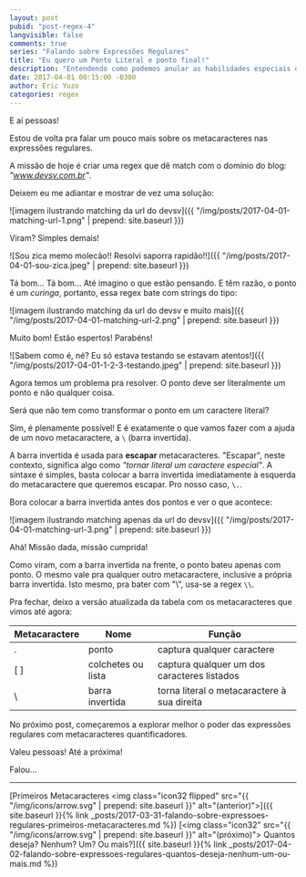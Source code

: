 ```yaml
---
layout: post
pubid: "post-regex-4"
langvisible: false
comments: true
series: "Falando sobre Expressões Regulares"
title: "Eu quero um Ponto Literal e ponto final!"
description: "Entendendo como podemos anular as habilidades especiais dos metacaracteres."
date: 2017-04-01 00:15:00 -0300
author: Eric Yuzo
categories: regex
---
```

E aí pessoas!

Estou de volta pra falar um pouco mais sobre os metacaracteres nas expressões regulares.

A missão de hoje é criar uma regex que dê match com o domínio do blog: _"www.devsv.com.br"_.

Deixem eu me adiantar e mostrar de vez uma solução:

![imagem ilustrando matching da url do devsv]({{ "/img/posts/2017-04-01-matching-url-1.png" | prepend: site.baseurl }})

Viram? Simples demais!

![Sou zica memo molecão!! Resolvi saporra rapidão!!]({{ "/img/posts/2017-04-01-sou-zica.jpeg" | prepend: site.baseurl }})

Tá bom... Tá bom... Até imagino o que estão pensando. E têm razão, o ponto é um _curinga_, portanto, essa regex bate com strings do tipo:

![imagem ilustrando matching da url do devsv e muito mais]({{ "/img/posts/2017-04-01-matching-url-2.png" | prepend: site.baseurl }})

Muito bom! Estão espertos! Parabéns!

![Sabem como é, né? Eu só estava testando se estavam atentos!]({{ "/img/posts/2017-04-01-1-2-3-testando.jpeg" | prepend: site.baseurl }})

Agora temos um problema pra resolver. O ponto deve ser literalmente um ponto e não qualquer coisa.

Será que não tem como transformar o ponto em um caractere literal?

Sim, é plenamente possível! E é exatamente o que vamos fazer com a ajuda de um novo metacaractere, a `\` (barra invertida).

A barra invertida é usada para **escapar** metacaracteres. "Escapar", neste contexto, significa algo como _"tornar literal um caractere especial"_. A sintaxe é simples, basta colocar a barra invertida imediatamente à esquerda do metacaractere que queremos escapar. Pro nosso caso, `\.`.

Bora colocar a barra invertida antes dos pontos e ver o que acontece:

![imagem ilustrando matching apenas da url do devsv]({{ "/img/posts/2017-04-01-matching-url-3.png" | prepend: site.baseurl }})

Ahá! Missão dada, missão cumprida!

Como viram, com a barra invertida na frente, o ponto bateu apenas com ponto. O mesmo vale pra qualquer outro metacaractere, inclusive a própria barra invertida. Isto mesmo, pra bater com "\\", usa-se a regex `\\`.

Pra fechar, deixo a versão atualizada da tabela com os metacaracteres que vimos até agora:

<table class="table">
  <thead>
    <tr>
      <th>Metacaractere</th><th>Nome</th><th>Função</th>
    </tr>
  </thead>
  <tbody>
    <tr>
      <td>.</td><td>ponto</td><td>captura qualquer caractere</td>
    </tr>
    <tr>
      <td>[ ]</td><td>colchetes ou lista</td><td>captura qualquer um dos caracteres listados</td>
    </tr>
    <tr>
      <td>\</td><td>barra invertida</td><td>torna literal o metacaractere à sua direita</td>
    </tr>
  </tbody>
</table>

No próximo post, começaremos a explorar melhor o poder das expressões regulares com metacaracteres quantificadores.

Valeu pessoas! Até a próxima!

Falou...

---

<span class="previous-post">[Primeiros Metacaracteres <img class="icon32 flipped" src="{{ "/img/icons/arrow.svg" | prepend: site.baseurl }}" alt="(anterior)">]({{ site.baseurl }}{% link _posts/2017-03-31-falando-sobre-expressoes-regulares-primeiros-metacaracteres.md %})</span> <span class="next-post">[<img class="icon32" src="{{ "/img/icons/arrow.svg" | prepend: site.baseurl }}" alt="(próximo)"> Quantos deseja? Nenhum? Um? Ou mais?]({{ site.baseurl }}{% link _posts/2017-04-02-falando-sobre-expressoes-regulares-quantos-deseja-nenhum-um-ou-mais.md %})</span>
